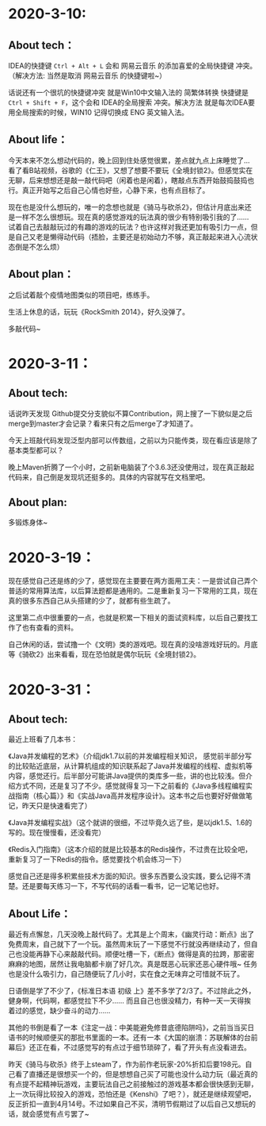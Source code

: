 # 2020-3-10:

## About tech：

IDEA的快捷键 `Ctrl + Alt + L` 会和 网易云音乐 的添加喜爱的全局快捷键 冲突。（解决方法: 当然是取消 网易云音乐 的快捷键啦~）

话说还有一个很坑的快捷键冲突 就是Win10中文输入法的 简繁体转换 快捷键是 `Ctrl + Shift + F`，这个会和 IDEA的全局搜索 冲突。解决方法 就是每次IDEA要用全局搜索的时候，WIN10 记得切换成 ENG 英文输入法。

## About life：

今天本来不怎么想动代码的，晚上回到住处感觉很累，差点就九点上床睡觉了... 看了看B站视频，谷歌的《仁王》，又想了想要不要玩《全境封锁2》。但感觉实在无聊，后来想想还是敲一敲代码吧（闲着也是闲着），瞎敲点东西开始鼓捣鼓捣也行。真正开始写之后自己心情也好些，心静下来，也有点目标了。

现在也是没什么想玩的，唯一的念想也就是《骑马与砍杀2》，但估计月底出来还是一样不怎么很想玩。现在真的感觉游戏的玩法真的很少有特别吸引我的了…… 试着自己去敲敲玩过的有趣的游戏的玩法？也许这样对我还更加有吸引力一点，但是自己又老是懒得动代码（捂脸，主要还是初始动力不够，真正敲起来进入心流状态倒是不怎么烦）

## About plan：

之后试着敲个疫情地图类似的项目吧，练练手。

生活上休息的话，玩玩《RockSmith 2014》，好久没弹了。

多敲代码~

# 2020-3-11：

## About tech:

话说昨天发现 Github提交分支貌似不算Contribution，网上搜了一下貌似是之后merge到master才会记录？看来只有之后merge了才知道了。

今天上班敲代码发现泛型内部可以传数组，之前以为只能传类，现在看应该是除了基本类型都可以？

晚上Maven折腾了一个小时，之前新电脑装了个3.6.3还没使用过，现在真正敲起代码来，自己倒是发现坑还挺多的。具体的内容就写在文档里吧。

## About plan:

多锻炼身体~

# 2020-3-19：

现在感觉自己还是练的少了，感觉现在主要要在两方面用工夫：一是尝试自己弄个普适的常用算法库，以后算法题都是通用的。二是重新复习一下常用的工具，现在真的很多东西自己从头搭建的少了，就都有些生疏了。

这里第二点中很重要的一点，也就是积累一下相关的面试资料库，以后自己要找工作了也有查看的资料。

自己休闲的话，尝试撸一个《文明》类的游戏吧。现在真的没啥游戏好玩的。月底等《骑砍2》出来看看，现在恐怕就是偶尔玩玩《全境封锁2》。



# 2020-3-31：

## About tech:

最近上班看了几本书：

《Java并发编程的艺术》（介绍jdk1.7以前的并发编程相关知识， 感觉前半部分写的比较贴近底层，从计算机组成的知识联系起了Java并发编程的线程、虚拟机等内容，感觉还行。后半部分可能讲Java提供的类库多一些，讲的也比较浅。但介绍方式不同，还是复习了不少。感觉就得复习一下之前看的《Java多线程编程实战指南（核心篇）》和《实战Java高并发程序设计》。这本书之后也要好好做做笔记，昨天只是快速看完了）

《Java并发编程实战》（这个就讲的很细，不过毕竟久远了些，是以jdk1.5、1.6的写的。现在慢慢看，还没看完）

《Redis入门指南》（这本介绍的就是比较基本的Redis操作，不过贵在比较全吧，重新复习了一下Redis的指令。感觉要找个机会练习一下）

感觉自己还是得多积累些技术方面的知识。很多东西要么没实践，要么记得不清楚。还是要每天练习一下，不写代码的话看一看书，记一记笔记也好。

## About Life：

最近有点懈怠，几天没晚上敲代码了。尤其是上个周末，《幽灵行动：断点》出了免费周末，自己就下了一个玩。虽然周末玩了一下感觉不行就没再继续动了，但自己也没能再静下心来敲敲代码。顺便吐槽一下，《断点》做得是真的拉跨，那密密麻麻的地图，居然让我电脑都卡崩了好几次。真是既恶心玩家还恶心硬件哦~ 任务也是没什么吸引力，自己随便玩了几小时，实在食之无味弃之可惜就不玩了。

日语倒是学了不少了，《标准日本语 初级 上》差不多学了2/3了。不过除此之外，健身啊，代码啊，都感觉拉下不少…… 而且自己也很没精力，有种一天一天得挨着过的感觉，缺少奋斗的动力……

其他的书倒是看了一本《注定一战：中美能避免修昔底德陷阱吗》，之前当当买日语书的时候顺便买的那批书里面的一本。还有一本《大国的崩溃：苏联解体的台前幕后》还正在看，不过感觉写的有点过于细节琐碎了，看了开头有点没看进去。

昨天《骑马与砍杀》终于上steam了，作为前作老玩家-20%折扣后要198元。自己看了直播还是很想买一个的，但是想想自己买了可能也没什么动力玩（最近真的有点提不起精神玩游戏，主要玩法自己之前接触过的游戏基本都会很快感到无聊，上一次玩得比较投入的游戏，恐怕还是《Kenshi》了吧？），就还是继续观望吧，反正折扣一直到4月14号。不过如果自己不买，清明节假期过了以后自己又想玩的话，就会感觉有点亏罢了~